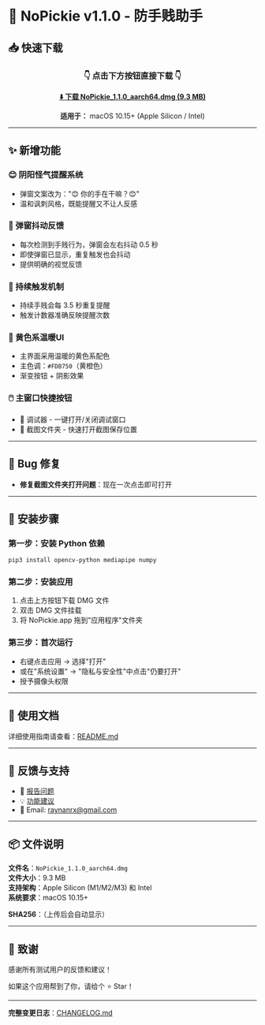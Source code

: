 # 🎉 NoPickie v1.1.0 - 防手贱助手

## 📥 快速下载

<div align="center">

### 👇 点击下方按钮直接下载 👇

**[⬇️ 下载 NoPickie_1.1.0_aarch64.dmg (9.3 MB)](https://github.com/Rayyyna/nopickie/releases/download/v1.1.0/NoPickie_1.1.0_aarch64.dmg)**

**适用于：** macOS 10.15+ (Apple Silicon / Intel)

</div>

---

## ✨ 新增功能

### 😊 阴阳怪气提醒系统
- 弹窗文案改为："😊 你的手在干嘛？😊"
- 温和讽刺风格，既能提醒又不让人反感

### 📳 弹窗抖动反馈
- 每次检测到手贱行为，弹窗会左右抖动 0.5 秒
- 即使弹窗已显示，重复触发也会抖动
- 提供明确的视觉反馈

### 🔁 持续触发机制
- 持续手贱会每 3.5 秒重复提醒
- 触发计数器准确反映提醒次数

### 🎨 黄色系温暖UI
- 主界面采用温暖的黄色系配色
- 主色调：`#FDB750`（黄橙色）
- 渐变按钮 + 阴影效果

### 🖱️ 主窗口快捷按钮
- 🧪 调试器 - 一键打开/关闭调试窗口
- 📂 截图文件夹 - 快速打开截图保存位置

---

## 🐛 Bug 修复

- **修复截图文件夹打开问题**：现在一次点击即可打开

---

## 🚀 安装步骤

### 第一步：安装 Python 依赖

```bash
pip3 install opencv-python mediapipe numpy
```

### 第二步：安装应用

1. 点击上方按钮下载 DMG 文件
2. 双击 DMG 文件挂载
3. 将 NoPickie.app 拖到"应用程序"文件夹

### 第三步：首次运行

- 右键点击应用 → 选择"打开"
- 或在"系统设置" → "隐私与安全性"中点击"仍要打开"
- 授予摄像头权限

---

## 📖 使用文档

详细使用指南请查看：[README.md](https://github.com/Rayyyna/nopickie/blob/main/README.md)

---

## 💬 反馈与支持

- 🐛 [报告问题](https://github.com/Rayyyna/nopickie/issues)
- 💡 [功能建议](https://github.com/Rayyyna/nopickie/issues/new)
- 📧 Email: raynanrx@gmail.com

---

## 📦 文件说明

**文件名**：`NoPickie_1.1.0_aarch64.dmg`  
**文件大小**：9.3 MB  
**支持架构**：Apple Silicon (M1/M2/M3) 和 Intel  
**系统要求**：macOS 10.15+  

**SHA256**：（上传后会自动显示）

---

## 🙏 致谢

感谢所有测试用户的反馈和建议！

如果这个应用帮到了你，请给个 ⭐️ Star！

---

**完整变更日志**：[CHANGELOG.md](https://github.com/Rayyyna/nopickie/blob/main/CHANGELOG.md)


